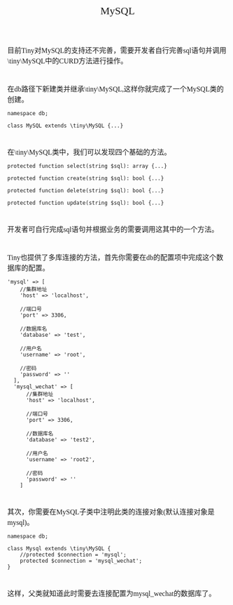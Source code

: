 <div align="center" style="height:50px">
    <font face="Microsoft YaHei UI" size=5>MySQL</font>
</div>

<div align="left" style="margin-top:40px">
    <font face="Microsoft YaHei UI" size=3>
    目前Tiny对MySQL的支持还不完善，需要开发者自行完善sql语句并调用\tiny\MySQL中的CURD方法进行操作。
    </font>
</div>

<div align="left" style="margin-top:40px">
    <font face="Microsoft YaHei UI" size=3>
    在db路径下新建类并继承\tiny\MySQL,这样你就完成了一个MySQL类的创建。
    </font>
</div>

    namespace db;
    
    class MySQL extends \tiny\MySQL {...}
    
<div align="left" style="margin-top:40px">
    <font face="Microsoft YaHei UI" size=3>
    在\tiny\MySQL类中，我们可以发现四个基础的方法。
    </font>
</div>

    protected function select(string $sql): array {...}
    
    protected function create(string $sql): bool {...}
    
    protected function delete(string $sql): bool {...}
    
    protected function update(string $sql): bool {...}
   
<div align="left" style="margin-top:40px">
    <font face="Microsoft YaHei UI" size=3>
    开发者可自行完成sql语句并根据业务的需要调用这其中的一个方法。
    </font>
</div>

<div align="left" style="margin-top:40px">
    <font face="Microsoft YaHei UI" size=3>
    Tiny也提供了多库连接的方法，首先你需要在db的配置项中完成这个数据库的配置。
    </font>
</div>

    'mysql' => [
        //集群地址
        'host' => 'localhost',
    
        //端口号
        'port' => 3306,
    
        //数据库名
        'database' => 'test',
    
        //用户名
        'username' => 'root',
    
        //密码
        'password' => ''
      ],
      'mysql_wechat' => [
          //集群地址
          'host' => 'localhost',
      
          //端口号
          'port' => 3306,
      
          //数据库名
          'database' => 'test2',
      
          //用户名
          'username' => 'root2',
      
          //密码
          'password' => ''
        ]
        
<div align="left" style="margin-top:40px">
    <font face="Microsoft YaHei UI" size=3>
    其次，你需要在MySQL子类中注明此类的连接对象(默认连接对象是mysql)。
    </font>
</div>

    namespace db;
   
    class Mysql extends \tiny\MySQL {  
        //protected $connection = 'mysql'; 
        protected $connection = 'mysql_wechat';
    }
    
<div align="left" style="margin-top:40px">
    <font face="Microsoft YaHei UI" size=3>
    这样，父类就知道此时需要去连接配置为mysql_wechat的数据库了。
    </font>
</div>